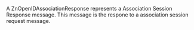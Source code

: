 A ZnOpenIDAssociationResponse represents a Association Session Response message. This message is the respone to a association session request message.